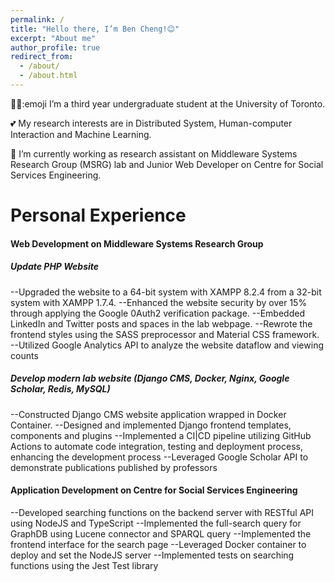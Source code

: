 ```yaml
---
permalink: /
title: "Hello there, I’m Ben Cheng!😊"
excerpt: "About me"
author_profile: true
redirect_from: 
  - /about/
  - /about.html
---
```

👨‍🎓:emoji I’m a third year undergraduate student at the University of Toronto.

💕 My research interests are in Distributed System, Human-computer Interaction and Machine Learning.

🤖 I’m currently working as research assistant on Middleware Systems Research Group (MSRG) lab and Junior Web Developer on Centre for Social Services Engineering.

<!-- 🥰 -->

Personal Experience
======

#### Web Development on Middleware Systems Research Group
##### Update PHP Website
--Upgraded the website to a 64-bit system with XAMPP 8.2.4 from a 32-bit system with XAMPP 1.7.4.
--Enhanced the website security by over 15% through applying the Google 0Auth2 verification package.
--Embedded LinkedIn and Twitter posts and spaces in the lab webpage.
--Rewrote the frontend styles using the SASS preprocessor and Material CSS framework.
--Utilized Google Analytics API to analyze the website dataflow and viewing counts

##### Develop modern lab website (Django CMS, Docker, Nginx, Google Scholar, Redis, MySQL)
--Constructed Django CMS website application wrapped in Docker Container.
--Designed and implemented Django frontend templates, components and plugins
--Implemented a CI|CD pipeline utilizing GitHub Actions to automate code integration, testing and deployment process, enhancing the development process
--Leveraged Google Scholar API to demonstrate publications published by professors

#### Application Development on Centre for Social Services Engineering
--Developed searching functions on the backend server with RESTful API using NodeJS and TypeScript
--Implemented the full-search query for GraphDB using Lucene connector and SPARQL query
--Implemented the frontend interface for the search page
--Leveraged Docker container to deploy and set the NodeJS server
--Implemented tests on searching functions using the Jest Test library
